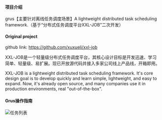 #### 项目介绍
grus【主要针对离线任务调度场景】A lightweight distributed task scheduling framework.（基于“分布式任务调度平台XXL-JOB”二次开发）


#### Original project
github link: https://github.com/xuxueli/xxl-job

XXL-JOB是一个轻量级分布式任务调度平台，其核心设计目标是开发迅速、学习简单、轻量级、易扩展。现已开放源代码并接入多家公司线上产品线，开箱即用。

XXL-JOB is a lightweight distributed task scheduling framework. 
It's core design goal is to develop quickly and learn simple, lightweight, and easy to expand. 
Now, it's already open source, and many companies use it in production environments, real "out-of-the-box".

#### Grus操作指南
![任务列表](https://raw.githubusercontent.com/wiki/zhanghuang03/grus/images/任务列表.png "任务列表")
